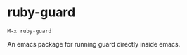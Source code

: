 ruby-guard
==========

``M-x ruby-guard``

An emacs package for running guard directly inside emacs.
